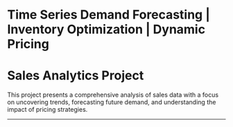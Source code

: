 
# Time Series Demand Forecasting | Inventory Optimization | Dynamic Pricing

# Sales Analytics Project

This project presents a comprehensive analysis of sales data with a focus on uncovering trends, forecasting future demand, and understanding the impact of pricing strategies.



---

